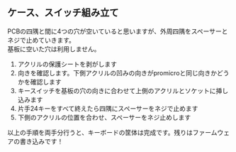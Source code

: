## ケース、スイッチ組み立て

PCBの四隅と間に4つの穴が空いていると思いますが、外周四隅をスペーサーとネジで止めていきます。  
基板に空いた穴は利用しません。  

1. アクリルの保護シートを剥がします
2. 向きを確認します。下側アクリルの凹みの向きがpromicroと同じ向きかどうかを確認します
3. キースイッチを基板の穴の向きに合わせて上側のアクリルとソケットに挿し込みます
4. 片手24キーをすべて終えたら四隅にスペーサーをネジで止めます
5. 下側のアクリルの位置を合わせ、スペーサーをネジ止めします

以上の手順を両手分行うと、キーボードの筐体は完成です。残りはファームウェアの書き込みです！  
